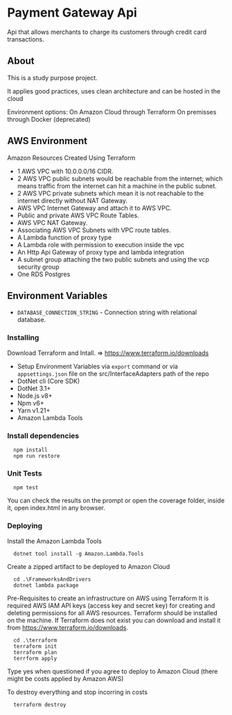 # Payment Gateway Api
Api that allows merchants to charge its customers through credit card transactions.

## About
This is a study purpose project.

It applies good practices, uses clean architecture and can be hosted in the cloud

Environment options: 
On Amazon Cloud through Terraform
On premisses through Docker (deprecated)

## AWS Environment
Amazon Resources Created Using Terraform

- 1 AWS VPC with 10.0.0.0/16 CIDR.
- 2 AWS VPC public subnets would be reachable from the internet; which means traffic from the internet can hit a 
machine in the public subnet.
- 2 AWS VPC private subnets which mean it is not reachable to the internet directly without NAT Gateway.
- AWS VPC Internet Gateway and attach it to AWS VPC.
- Public and private AWS VPC Route Tables.
- AWS VPC NAT Gateway.
- Associating AWS VPC Subnets with VPC route tables.
- A Lambda function of proxy type
- A Lambda role with permission to execution inside the vpc 
- An Http Api Gateway of proxy type and lambda integration
- A subnet group attaching the two public subnets and using the vcp security group
- One RDS Postgres


## Environment Variables

* `DATABASE_CONNECTION_STRING` - Connection string with relational database.

### Installing


Download Terraform and Intall. => https://www.terraform.io/downloads

- Setup Environment Variables via `export` command or via `appsettings.json` file on the src/InterfaceAdapters path of the repo
- DotNet cli (Core SDK)
- DotNet 3.1+
- Node.js v8+
- Npm v6+
- Yarn v1.21+
- Amazon Lambda Tools

### Install dependencies
```
  npm install
  npm run restore
```

### Unit Tests
```
  npm test
```
You can check the results on the prompt or open the coverage folder, inside it, open index.html in any browser.

### Deploying
Install the Amazon Lambda Tools
```
  dotnet tool install -g Amazon.Lambda.Tools
```
Create a zipped artifact to be deployed to Amazon Cloud
```
  cd .\FrameworksAndDrivers
  dotnet lambda package 
```

Pre-Requisites to create an infrastructure on AWS using Terraform
It is required AWS IAM API keys (access key and secret key) for creating and deleting permissions for all 
AWS resources. Terraform should be installed on the machine. If Terraform does not exist you can download and 
install it from https://www.terraform.io/downloads.

```
  cd .\terraform
  terraform init
  terraform plan
  terrform apply
```
Type yes when questioned if you agree to deploy to Amazon Cloud (there might be costs applied by Amazon AWS)

To destroy everything and stop incorring in costs
```
  terraform destroy

```
